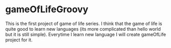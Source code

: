 # gameOfLifeGroovy

This is the first project of game of life series. I think that the game of life is quite good to learn new languages (its more complicated than hello world but it is still simple).
Everytime I learn new language I will create gameOfLife project for it.
